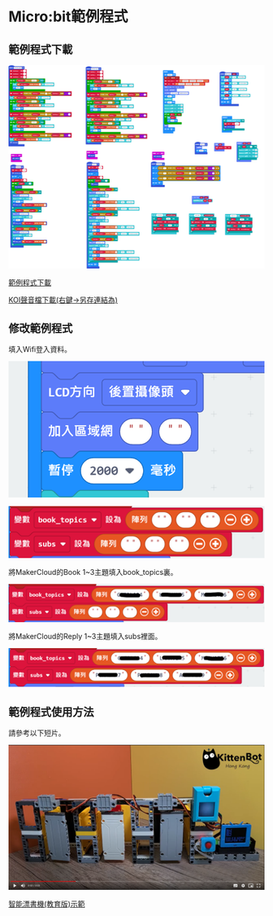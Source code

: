 # Micro:bit範例程式

## 範例程式下載

![](./images/microbitcode1.png)

[範例程式下載](https://makecode.microbit.org/_3Hpip4ibfThu)

[KOI聲音檔下載(右鍵->另存連結為)](sounds.zip)

## 修改範例程式

填入Wifi登入資料。

![](./images/microbitcode2.png)

![](./images/microbitcode3.png)

將MakerCloud的Book 1~3主題填入book_topics裏。

![](./images/microbitcode4.png)

將MakerCloud的Reply 1~3主題填入subs裡面。

![](./images/microbitcode5.png)

## 範例程式使用方法

請參考以下短片。

[![](./images/video1.png)](https://bit.ly/OnePileEduDemo)

[智能漂書機(教育版)示範](https://bit.ly/OnePileEduDemo)